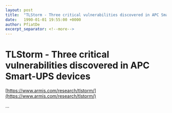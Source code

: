 ```yaml
---
layout: post
title:  "TLStorm - Three critical vulnerabilities discovered in APC Smart-UPS devices"
date:   1990-01-01 19:55:00 +0000
author: PfiatDe
excerpt_separator: <!--more-->
---
```


# TLStorm - Three critical vulnerabilities discovered in APC Smart-UPS devices

[https://www.armis.com/research/tlstorm/](https://www.armis.com/research/tlstorm/)

...
<!--more-->
